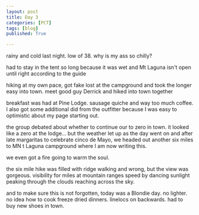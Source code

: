 ```yaml
---
layout: post
title: Day 3
categories: [PCT]
tags: [blog]
published: True

---
```


rainy and cold last night. low of 38. why is my ass so chilly?

had to stay in the tent so long because it was wet and Mt Laguna isn't open until right according to the guide

hiking at my own pace, got fake lost at the campground and took the longer easy into town. meet good guy Derrick and hiked into town together

breakfast was had at Pine Lodge. sausage quiche and way too much coffee. I also got some additional did from the outfitter because I was easy to optimistic about my page starting out.

the group debated about whether to continue our to zero in town. it looked like a zero at the lodge... but the weather let up as the day went on and after late margaritas to celebrate cinco de Mayo, we headed out another six miles to MN t Laguna campground where I am now writing this.

we even got a fire going to warm the soul.

the six mile hike was filled with ridge walking and wrong, but the view was gorgeous. visibility for miles at mountain ranges speed by dancing sunlight peaking through the clouds reaching across the sky.

and to make sure this is not forgotten, today was a Blondie day. no lighter. no idea how to cook freeze dried dinners. linelocs on backwards. had to buy new shoes in town. 